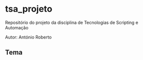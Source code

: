 # tsa_projeto
Repositório do projeto da disciplina de Tecnologias de Scripting e Automação

Autor: António Roberto

## Tema
